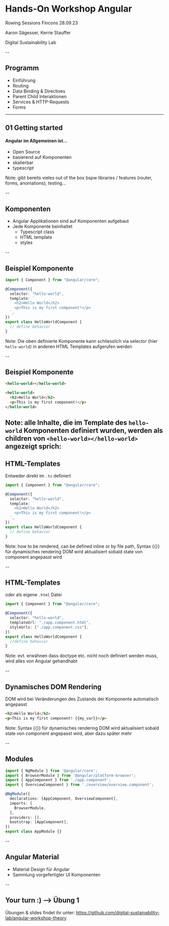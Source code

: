 # Hands-On Workshop Angular

Rowing Sessions Fincons 28.09.23

Aaron Sägesser, Kerrie Stauffer

Digital Sustainability Lab

--

## Programm

- Einführung
- Routing
- Data Binding & Directives
- Parent Child Interaktionen
- Services & HTTP-Requests
- Forms

---

## 01 Getting started

#### Angular im Allgemeinen ist...

- Open Source
- basierend auf Komponenten
- skalierbar
- typescript

Note:
gibt bereits vieles out of the box bspw libraries / features (router, forms, anomations), testing...

--

## Komponenten

- Angular Applikationen sind auf Komponenten aufgebaut
- Jede Komponente beinhaltet
  - Typescript class
  - HTML template
  - styles

--

## Beispiel Komponente

```typescript [1-12|4]
import { Component } from "@angular/core";

@Component({
  selector: "hello-world",
  template: `
    <h2>Hello World</h2>
    <p>This is my first component!</p>
  `,
})
export class HelloWorldComponent {
  // define behavior
}
```

Note:
Die oben definierte Komponente kann schliesslich via selector (hier `hello-world`) in anderen HTML Templates aufgerufen werden

--

## Beispiel Komponente

```html
<hello-world></hello-world>
```



```html
<hello-world>
  <h2>Hello World</h2>
  <p>This is my first component!</p>
</hello-world>
```
Note:
alle Inhalte, die im Template des `hello-world` Komponenten definiert wurden, werden als children von
`<hello-world></hello-world>` angezeigt sprich:
--

## HTML-Templates

Entweder direkt im `.ts` definiert

```typescript [5-8]
import { Component } from "@angular/core";

@Component({
  selector: "hello-world",
  template: `
    <h2>Hello World</h2>
    <p>This is my first component!</p>
  `,
})
export class HelloWorldComponent {
  // define behavior
}
```
Note:
how to be rendered, can be defined inline or by file path, Syntax {{}} für dynamisches rendering DOM wird
aktualisiert sobald state von component angepasst wird

--

## HTML-Templates

oder als eigene `.html` Datei

```typescript [5,6]
import { Component } from "@angular/core";

@Component({
  selector: "hello-world",
  templateUrl: "./app.component.html",
  styleUrls: ["./app.component.css"],
})
export class HelloWorldComponent {
  //define behavior
}
```

Note:
evt. erwähnen dass doctype etc. nicht noch definiert werden muss, wird alles von Angular gehandhabt

--

## Dynamisches DOM Rendering

DOM wird bei Veränderungen des Zustands der Komponente automatisch angepasst

```html
<h2>Hello World</h2>
<p>This is my first component! {{my_var}}</p>
```

Note:
Syntax {{}} für dynamisches rendering DOM wird
  aktualisiert sobald state von component angepasst wird, aber dazu später mehr

--

## Modules

```typescript
import { NgModule } from '@angular/core';
import { BrowserModule } from '@angular/platform-browser';
import { AppComponent } from './app.component';
import { OverviewComponent } from './overview/overview.component';

@NgModule({
  declarations: [AppComponent, OverviewComponent],
  imports: [
    BrowserModule,
  ],
  providers: [],
  bootstrap: [AppComponent],
})
export class AppModule {}
```

--

## Angular Material

- Material Design für Angular
- Sammlung vorgefertigter UI Komponenten

--

## Your turn :) --> Übung 1

Übungen & slides findet ihr unter:
https://github.com/digital-sustainability-lab/angular-workshop-theory